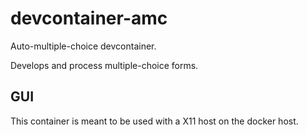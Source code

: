 # devcontainer-amc

Auto-multiple-choice devcontainer.

Develops and process multiple-choice forms.

## GUI

This container is meant to be used with a X11 host on the docker host.
